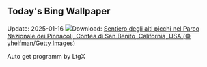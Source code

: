 ## Today's Bing Wallpaper
Update: 2025-01-16
![](https://www.bing.com/th?id=OHR.PinnaclesPeaks_IT-IT6858792304_UHD.jpg&w=1000)Download: [Sentiero degli alti picchi nel Parco Nazionale dei Pinnacoli, Contea di San Benito, California, USA (© yhelfman/Getty Images)](https://www.bing.com/th?id=OHR.PinnaclesPeaks_IT-IT6858792304_UHD.jpg)

Auto get programm by LtgX
